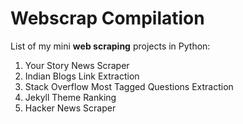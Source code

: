 # Webscrap Compilation

List of my mini **web scraping** projects in Python:

1. Your Story News Scraper
2. Indian Blogs Link Extraction 
3. Stack Overflow Most Tagged Questions Extraction
4. Jekyll Theme Ranking
5. Hacker News Scraper


